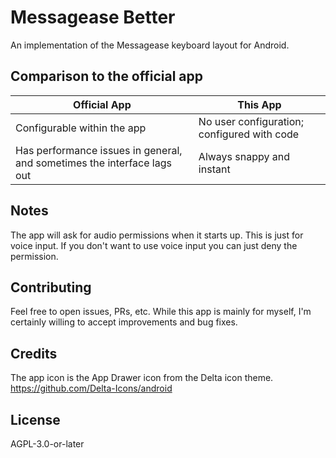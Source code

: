# Messagease Better

An implementation of the Messagease keyboard layout for Android.

## Comparison to the official app

|Official App|This App|
|-|-|
|Configurable within the app|No user configuration; configured with code|
|Has performance issues in general, and sometimes the interface lags out|Always snappy and instant|

## Notes

The app will ask for audio permissions when it starts up. This is just for voice input. If you don't want to use voice input you can just deny the permission.

## Contributing

Feel free to open issues, PRs, etc. While this app is mainly for myself, I'm certainly willing to accept improvements and bug fixes.

## Credits

The app icon is the App Drawer icon from the Delta icon theme. <https://github.com/Delta-Icons/android>

## License

AGPL-3.0-or-later
